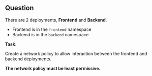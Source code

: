 ## Question

There are 2 deployments, **Frontend** and **Backend**.

- Frontend is in the `frontend` namespace
- Backend is in the `backend` namespace

**Task:**

Create a network policy to allow interaction between the frontend and backend deployments.

**The network policy must be least permissive.**
